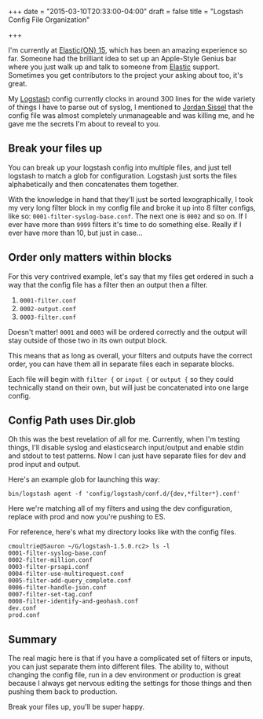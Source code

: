 +++
date = "2015-03-10T20:33:00-04:00"
draft = false
title = "Logstash Config File Organization"

+++

I'm currently at [Elastic{ON} 15](http://www.elasticon.com), which has been an amazing experience so far. Someone had the brilliant idea to set up an Apple-Style Genius bar where you just walk up and talk to someone from [Elastic](http://www.elastic.co) support. Sometimes you get contributors to the project your asking about too, it's great.

My [Logstash](http://www.logstash.net) config currently clocks in around 300 lines for the wide variety of things I have to parse out of syslog, I mentioned to [Jordan Sissel](https://twitter.com/jordansissel) that the config file was almost completely unmanageable and was killing me, and he gave me the secrets I'm about to reveal to you.

## Break your files up ##

You can break up your logstash config into multiple files, and just tell logstash to match a glob for configuration. Logstash just sorts the files alphabetically and then concatenates them together.

With the knowledge in hand that they'll just be sorted lexographically, I took my very long filter block in my config file and broke it up into 8 filter configs, like so: `0001-filter-syslog-base.conf`. The next one is `0002` and so on. If I ever have more than `9999` filters it's time to do something else. Really if I ever have more than 10, but just in case...

## Order only matters within blocks ##

For this very contrived example, let's say that my files get ordered in such a way that the config file has a filter then an output then a filter.

1. `0001-filter.conf`
1. `0002-output.conf`
1. `0003-filter.conf`

Doesn't matter! `0001` and `0003` will be ordered correctly and the output will stay outside of those two in its own output block.

This means that as long as overall, your filters and outputs have the correct order, you can have them all in separate files each in separate blocks.

Each file will begin with `filter {` or `input {` or `output {` so they could technically stand on their own, but will just be concatenated into one large config.

## Config Path uses Dir.glob ##

Oh this was the best revelation of all for me. Currently, when I'm testing things, I'll disable syslog and elasticsearch input/output and enable stdin and stdout to test patterns. Now I can just have separate files for dev and prod input and output.

Here's an example glob for launching this way:

```
bin/logstash agent -f 'config/logstash/conf.d/{dev,*filter*}.conf'
```

Here we're matching all of my filters and using the dev configuration, replace with prod and now you're pushing to ES.

For reference, here's what my directory looks like with the config files.

```
cmoultrie@Sauron ~/G/logstash-1.5.0.rc2> ls -l
0001-filter-syslog-base.conf
0002-filter-million.conf
0003-filter-prsapi.conf
0004-filter-use-multirequest.conf
0005-filter-add-query_complete.conf
0006-filter-handle-json.conf
0007-filter-set-tag.conf
0008-filter-identify-and-geohash.conf
dev.conf
prod.conf

```

## Summary ##

The real magic here is that if you have a complicated set of filters or inputs, you can just separate them into different files. The ability to, without changing the config file, run in a dev environment or production is great because I always get nervous editing the settings for those things and then pushing them back to production.

Break your files up, you'll be super happy.
